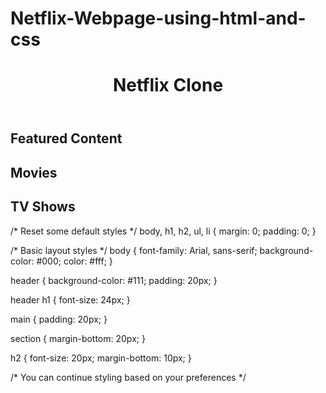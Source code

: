 # Netflix-Webpage-using-html-and-css

<!DOCTYPE html>
<html lang="en">
<head>
    <meta charset="UTF-8">
    <meta name="viewport" content="width=device-width, initial-scale=1.0">
    <title>Netflix Clone</title>
    <link rel="stylesheet" href="styles.css">
</head>
<body>
    <header>
        <h1>Netflix Clone</h1>
        <!-- You can add navigation links here -->
    </header>
    <main>
        <section class="featured">
            <h2>Featured Content</h2>
            <!-- Add featured content here -->
        </section>
        <section class="movies">
            <h2>Movies</h2>
            <!-- Add movie thumbnails here -->
        </section>
        <section class="tv-shows">
            <h2>TV Shows</h2>
            <!-- Add TV show thumbnails here -->
        </section>
    </main>
    <footer>
        <!-- Add footer content here -->
    </footer>
</body>
</html>
/* Reset some default styles */
body, h1, h2, ul, li {
    margin: 0;
    padding: 0;
}

/* Basic layout styles */
body {
    font-family: Arial, sans-serif;
    background-color: #000;
    color: #fff;
}

header {
    background-color: #111;
    padding: 20px;
}

header h1 {
    font-size: 24px;
}

main {
    padding: 20px;
}

section {
    margin-bottom: 20px;
}

h2 {
    font-size: 20px;
    margin-bottom: 10px;
}

/* You can continue styling based on your preferences */
